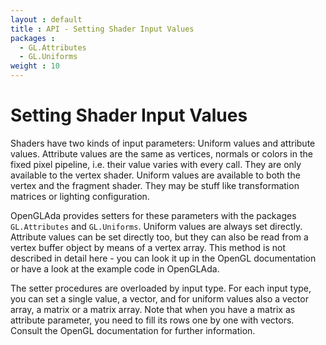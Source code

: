 ```yaml
---
layout : default
title : API - Setting Shader Input Values
packages :
  - GL.Attributes
  - GL.Uniforms
weight : 10
---
```


# Setting Shader Input Values

Shaders have two kinds of input parameters: Uniform values and attribute values. Attribute
values are the same as vertices, normals or colors in the fixed pixel pipeline, i.e.
their value varies with every call. They are only available to the vertex shader.
Uniform values are available to both the vertex and the fragment shader. They may be
stuff like transformation matrices or lighting configuration.

OpenGLAda provides setters for these parameters with the packages `GL.Attributes` and
`GL.Uniforms`. Uniform values are always set directly. Attribute values can be set
directly too, but they can also be read from a vertex buffer object by means of a
vertex array. This method is not described in detail here - you can look it up in the
OpenGL documentation or have a look at the example code in OpenGLAda.

The setter procedures are overloaded by input type. For each input type, you can set
a single value, a vector, and for uniform values also a vector array, a matrix or a
matrix array. Note that when you have a matrix as attribute parameter, you need to fill
its rows one by one with vectors. Consult the OpenGL documentation for further
information.